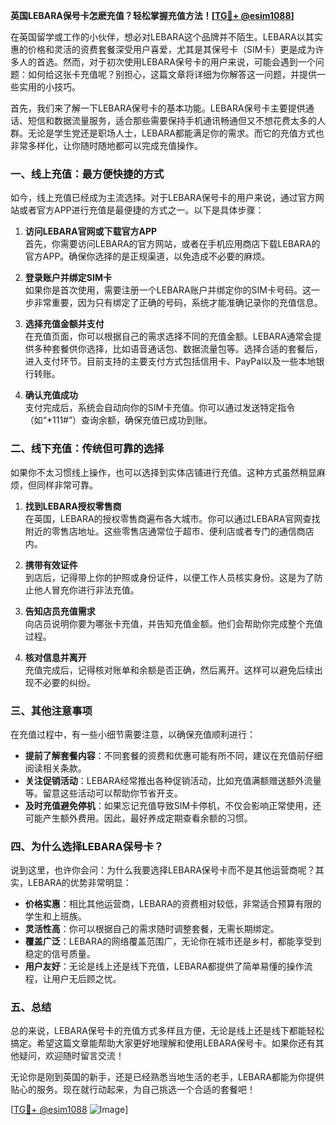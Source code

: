 **英国LEBARA保号卡怎麽充值？轻松掌握充值方法！[[TG💪+ @esim1088](https://t.me/s/esim1088)]**

在英国留学或工作的小伙伴，想必对LEBARA这个品牌并不陌生。LEBARA以其实惠的价格和灵活的资费套餐深受用户喜爱，尤其是其保号卡（SIM卡）更是成为许多人的首选。然而，对于初次使用LEBARA保号卡的用户来说，可能会遇到一个问题：如何给这张卡充值呢？别担心，这篇文章将详细为你解答这一问题，并提供一些实用的小技巧。

首先，我们来了解一下LEBARA保号卡的基本功能。LEBARA保号卡主要提供通话、短信和数据流量服务，适合那些需要保持手机通讯畅通但又不想花费太多的人群。无论是学生党还是职场人士，LEBARA都能满足你的需求。而它的充值方式也非常多样化，让你随时随地都可以完成充值操作。

### **一、线上充值：最方便快捷的方式**

如今，线上充值已经成为主流选择。对于LEBARA保号卡的用户来说，通过官方网站或者官方APP进行充值是最便捷的方式之一。以下是具体步骤：

1. **访问LEBARA官网或下载官方APP**  
   首先，你需要访问LEBARA的官方网站，或者在手机应用商店下载LEBARA的官方APP。确保你选择的是正规渠道，以免造成不必要的麻烦。

2. **登录账户并绑定SIM卡**  
   如果你是首次使用，需要注册一个LEBARA账户并绑定你的SIM卡号码。这一步非常重要，因为只有绑定了正确的号码，系统才能准确记录你的充值信息。

3. **选择充值金额并支付**  
   在充值页面，你可以根据自己的需求选择不同的充值金额。LEBARA通常会提供多种套餐供你选择，比如语音通话包、数据流量包等。选择合适的套餐后，进入支付环节。目前支持的主要支付方式包括信用卡、PayPal以及一些本地银行转账。

4. **确认充值成功**  
   支付完成后，系统会自动向你的SIM卡充值。你可以通过发送特定指令（如“*111#”）查询余额，确保充值已成功到账。

### **二、线下充值：传统但可靠的选择**

如果你不太习惯线上操作，也可以选择到实体店铺进行充值。这种方式虽然稍显麻烦，但同样非常可靠。

1. **找到LEBARA授权零售商**  
   在英国，LEBARA的授权零售商遍布各大城市。你可以通过LEBARA官网查找附近的零售店地址。这些零售店通常位于超市、便利店或者专门的通信商店内。

2. **携带有效证件**  
   到店后，记得带上你的护照或身份证件，以便工作人员核实身份。这是为了防止他人冒充你进行非法充值。

3. **告知店员充值需求**  
   向店员说明你要为哪张卡充值，并告知充值金额。他们会帮助你完成整个充值过程。

4. **核对信息并离开**  
   充值完成后，记得核对账单和余额是否正确，然后离开。这样可以避免后续出现不必要的纠纷。

### **三、其他注意事项**

在充值过程中，有一些小细节需要注意，以确保充值顺利进行：

- **提前了解套餐内容**：不同套餐的资费和优惠可能有所不同，建议在充值前仔细阅读相关条款。
- **关注促销活动**：LEBARA经常推出各种促销活动，比如充值满额赠送额外流量等。留意这些活动可以帮助你节省开支。
- **及时充值避免停机**：如果忘记充值导致SIM卡停机，不仅会影响正常使用，还可能产生额外费用。因此，最好养成定期查看余额的习惯。

### **四、为什么选择LEBARA保号卡？**

说到这里，也许你会问：为什么我要选择LEBARA保号卡而不是其他运营商呢？其实，LEBARA的优势非常明显：

- **价格实惠**：相比其他运营商，LEBARA的资费相对较低，非常适合预算有限的学生和上班族。
- **灵活性高**：你可以根据自己的需求随时调整套餐，无需长期绑定。
- **覆盖广泛**：LEBARA的网络覆盖范围广，无论你在城市还是乡村，都能享受到稳定的信号质量。
- **用户友好**：无论是线上还是线下充值，LEBARA都提供了简单易懂的操作流程，让用户无后顾之忧。

### **五、总结**

总的来说，LEBARA保号卡的充值方式多样且方便，无论是线上还是线下都能轻松搞定。希望这篇文章能帮助大家更好地理解和使用LEBARA保号卡。如果你还有其他疑问，欢迎随时留言交流！

无论你是刚到英国的新手，还是已经熟悉当地生活的老手，LEBARA都能为你提供贴心的服务。现在就行动起来，为自己挑选一个合适的套餐吧！

[[TG💪+ @esim1088](https://t.me/s/esim1088) ![Image](https://i.postimg.cc/4NQfJmqS/Snipaste-2025-05-13-00-14-12.png)]